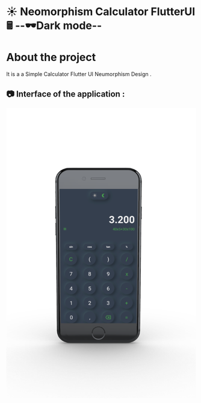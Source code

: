 # ☀️ Neomorphism Calculator FlutterUI 🖩 --🕶️Dark mode--

# About the project
It is a a Simple Calculator Flutter UI Neumorphism Design . 

## 📷 Interface of the application :
![Preview](/pic1.png)
